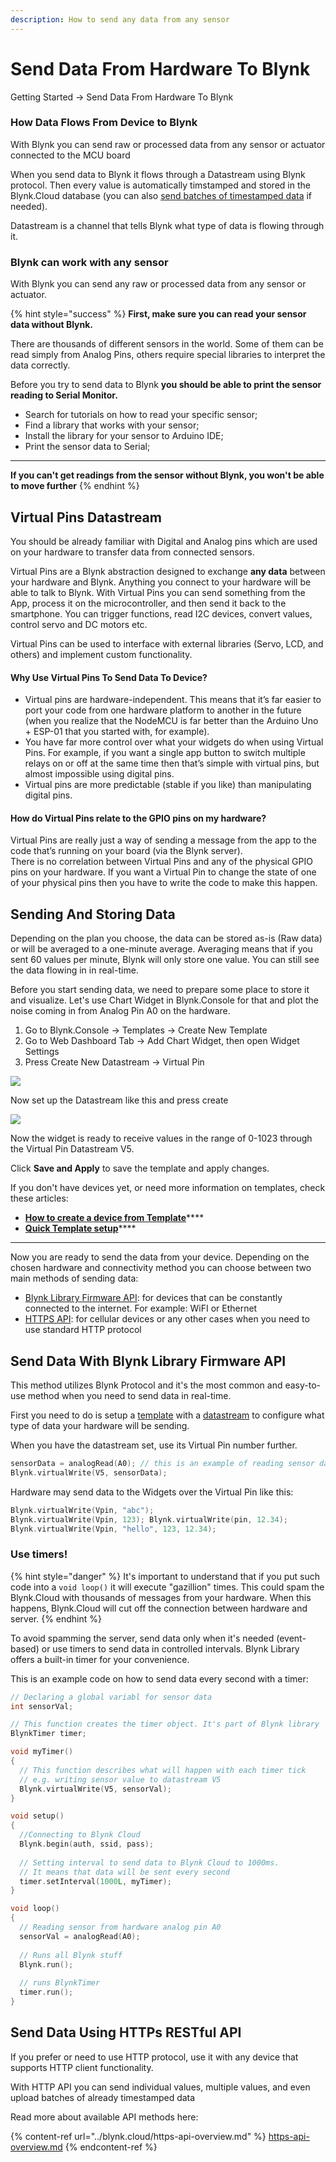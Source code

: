 ```yaml
---
description: How to send any data from any sensor
---
```


# Send Data From Hardware To Blynk

Getting Started -> Send Data From Hardware To Blynk



### How Data Flows From Device to Blynk

With Blynk you can send raw or processed data from any sensor or actuator connected to the MCU board

When you send data to Blynk it flows through a Datastream using Blynk protocol. Then every value is automatically timstamped and stored in the Blynk.Cloud database (you can also [send batches of timestamped data](../blynk.cloud/upload-set-of-data-with-timestamps-api.md) if needed).

Datastream is a channel that tells Blynk what type of data is flowing through it.&#x20;



### Blynk can work with any sensor <a href="#first-of-all-you-should-know-that-blynk-can-work-with-any-sensor" id="first-of-all-you-should-know-that-blynk-can-work-with-any-sensor"></a>

With Blynk you can send any raw or processed data from any sensor or actuator.

{% hint style="success" %}
**First, make sure you can read your sensor data without Blynk.**

There are thousands of different sensors in the world. Some of them can be read simply from Analog Pins, others require special libraries to interpret the data correctly.&#x20;

Before you try to send data to Blynk **you should be able to print the sensor reading to Serial Monitor.**



* Search for tutorials on how to read your specific sensor;
* Find a library that works with your sensor;
* Install the library for your sensor to Arduino IDE;
* Print the sensor data to Serial;

****

**If you can't get readings from the sensor without Blynk, you won't be able to move further**
{% endhint %}



## Virtual Pins Datastream

You should be already familiar with Digital and Analog pins which are used on your hardware to transfer data from connected sensors.&#x20;

Virtual Pins are a Blynk abstraction designed to exchange **any data** between your hardware and Blynk. Anything you connect to your hardware will be able to talk to Blynk. With Virtual Pins you can send something from the App, process it on the microcontroller, and then send it back to the smartphone. You can trigger functions, read I2C devices, convert values, control servo and DC motors etc.

Virtual Pins can be used to interface with external libraries (Servo, LCD, and others) and implement custom functionality.

#### **Why Use Virtual Pins To Send Data To Device?**

* Virtual pins are hardware-independent. This means that it’s far easier to port your code from one hardware platform to another in the future (when you realize that the NodeMCU is far better than the Arduino Uno + ESP-01 that you started with, for example).
* You have far more control over what your widgets do when using Virtual Pins. For example, if you want a single app button to switch multiple relays on or off at the same time then that’s simple with virtual pins, but almost impossible using digital pins.
* Virtual pins are more predictable (stable if you like) than manipulating digital pins.

#### How do Virtual Pins **relate to the GPIO pins on my hardware?**

Virtual Pins are really just a way of sending a message from the app to the code that’s running on your board (via the Blynk server).\
There is no correlation between Virtual Pins and any of the physical GPIO pins on your hardware. If you want a Virtual Pin to change the state of one of your physical pins then you have to write the code to make this happen.&#x20;





## Sending And Storing Data  <a href="#first-of-all-you-should-know-that-blynk-can-work-with-any-sensor" id="first-of-all-you-should-know-that-blynk-can-work-with-any-sensor"></a>

Depending on the plan you choose, the data can be stored as-is (Raw data) or will be averaged to a one-minute average. Averaging means that if you sent 60 values per minute, Blynk will only store one value. You can still see the data flowing in in real-time.



Before you start sending data, we need to prepare some place to store it and visualize. Let's use Chart Widget in Blynk.Console for that and plot the noise coming in from Analog Pin A0 on the hardware.

1. Go to Blynk.Console -> Templates -> Create New Template
2. Go to Web Dashboard Tab -> Add Chart Widget, then open Widget Settings
3. Press Create New Datastream -> Virtual Pin

![](<../.gitbook/assets/image (36).png>)

&#x20;Now set up the Datastream like this and press create

![](<../.gitbook/assets/image (35).png>)

Now the widget is ready to receive values in the range of 0-1023 through the Virtual Pin Datastream V5.&#x20;

Click **Save and Apply** to save the template and apply changes.

If you don't have devices yet, or need more information on templates, check these articles:

* [**How to create a device from Template**](activating-devices/manual-device-activation.md)****
* [**Quick Template setup**](template-quick-setup/)****

****

Now you are ready to send the data from your device. Depending on the chosen hardware and connectivity method you can choose between two main methods of sending data:&#x20;

* [Blynk Library Firmware API](how-to-display-any-sensor-data-in-blynk-app.md#1.-send-data-with-blynk-library-firmware-api): for devices that can be constantly connected to the internet. For  example: WiFI or Ethernet
* [HTTPS API](how-to-display-any-sensor-data-in-blynk-app.md#2.-using-https-rest-api): for cellular devices or any other cases when you need to use standard HTTP protocol&#x20;



## Send Data With Blynk Library Firmware API

This method utilizes Blynk Protocol and it's the most common and easy-to-use method when you need to send data in real-time.

First you need to do is setup a [template](template-quick-setup/) with a [datastream](template-quick-setup/set-up-datastreams.md) to configure what type of data your hardware will be sending.&#x20;

When you have the datastream set, use its Virtual Pin number further.&#x20;



```cpp
sensorData = analogRead(A0); // this is an example of reading sensor data
Blynk.virtualWrite(V5, sensorData);
```

Hardware may send data to the Widgets over the Virtual Pin like this:

```cpp
Blynk.virtualWrite(Vpin, "abc"); 
Blynk.virtualWrite(Vpin, 123); Blynk.virtualWrite(pin, 12.34); 
Blynk.virtualWrite(Vpin, "hello", 123, 12.34);
```

### Use timers!

{% hint style="danger" %}
It's important to understand that if you put such code into a `void loop()` it will execute "gazillion" times. This could spam the Blynk.Cloud with thousands of messages from your hardware. When this happens, Blynk.Cloud will cut off the connection between hardware and server.
{% endhint %}

To avoid spamming the server, send data only when it's needed (event-based) or use timers to send data in controlled intervals. Blynk Library offers a built-in timer for your convenience.



This is an example code on how to send data every second with a timer:&#x20;

```cpp
// Declaring a global variabl for sensor data
int sensorVal; 

// This function creates the timer object. It's part of Blynk library 
BlynkTimer timer; 

void myTimer() 
{
  // This function describes what will happen with each timer tick
  // e.g. writing sensor value to datastream V5
  Blynk.virtualWrite(V5, sensorVal);  
}

void setup()
{
  //Connecting to Blynk Cloud
  Blynk.begin(auth, ssid, pass); 
  
  // Setting interval to send data to Blynk Cloud to 1000ms. 
  // It means that data will be sent every second
  timer.setInterval(1000L, myTimer); 
}

void loop()
{
  // Reading sensor from hardware analog pin A0
  sensorVal = analogRead(A0); 
  
  // Runs all Blynk stuff
  Blynk.run(); 
  
  // runs BlynkTimer
  timer.run(); 
}
```





## Send Data Using HTTPs RESTful API

If you prefer or need to use HTTP protocol, use it with any device that supports HTTP client functionality.&#x20;

With HTTP API you can send individual values, multiple values, and even upload batches of already timestamped data&#x20;

Read more about available API methods here:&#x20;

{% content-ref url="../blynk.cloud/https-api-overview.md" %}
[https-api-overview.md](../blynk.cloud/https-api-overview.md)
{% endcontent-ref %}





